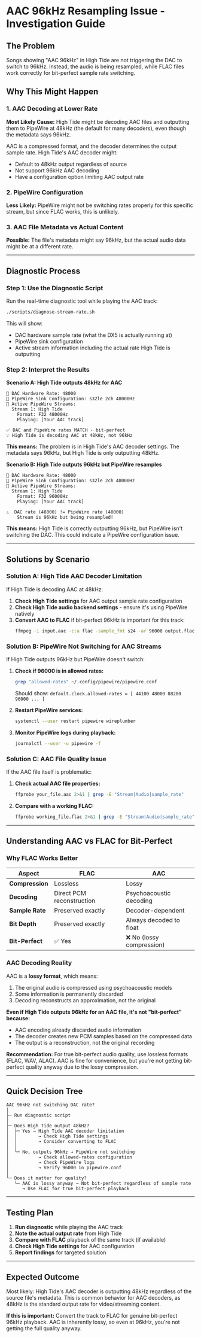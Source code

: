 # AAC 96kHz Resampling Issue - Investigation Guide

## The Problem

Songs showing "AAC 96kHz" in High Tide are not triggering the DAC to switch to 96kHz. Instead, the audio is being resampled, while FLAC files work correctly for bit-perfect sample rate switching.

## Why This Might Happen

### 1. AAC Decoding at Lower Rate
**Most Likely Cause:** High Tide might be decoding AAC files and outputting them to PipeWire at 48kHz (the default for many decoders), even though the metadata says 96kHz.

AAC is a compressed format, and the decoder determines the output sample rate. High Tide's AAC decoder might:
- Default to 48kHz output regardless of source
- Not support 96kHz AAC decoding
- Have a configuration option limiting AAC output rate

### 2. PipeWire Configuration
**Less Likely:** PipeWire might not be switching rates properly for this specific stream, but since FLAC works, this is unlikely.

### 3. AAC File Metadata vs Actual Content
**Possible:** The file's metadata might say 96kHz, but the actual audio data might be at a different rate.

---

## Diagnostic Process

### Step 1: Use the Diagnostic Script

Run the real-time diagnostic tool while playing the AAC track:

```bash
./scripts/diagnose-stream-rate.sh
```

This will show:
- DAC hardware sample rate (what the DX5 is actually running at)
- PipeWire sink configuration
- Active stream information including the actual rate High Tide is outputting

### Step 2: Interpret the Results

**Scenario A: High Tide outputs 48kHz for AAC**
```
📡 DAC Hardware Rate: 48000
🔧 PipeWire Sink Configuration: s32le 2ch 48000Hz
🎵 Active PipeWire Streams:
  Stream 1: High Tide
    Format: F32 48000Hz
    Playing: [Your AAC track]

✅ DAC and PipeWire rates MATCH - bit-perfect
💡 High Tide is decoding AAC at 48kHz, not 96kHz
```

**This means:** The problem is in High Tide's AAC decoder settings. The metadata says 96kHz, but High Tide is only outputting 48kHz.

**Scenario B: High Tide outputs 96kHz but PipeWire resamples**
```
📡 DAC Hardware Rate: 48000
🔧 PipeWire Sink Configuration: s32le 2ch 48000Hz
🎵 Active PipeWire Streams:
  Stream 1: High Tide
    Format: F32 96000Hz
    Playing: [Your AAC track]

⚠️  DAC rate (48000) != PipeWire rate (48000)
    Stream is 96kHz but being resampled!
```

**This means:** High Tide is correctly outputting 96kHz, but PipeWire isn't switching the DAC. This could indicate a PipeWire configuration issue.

---

## Solutions by Scenario

### Solution A: High Tide AAC Decoder Limitation

If High Tide is decoding AAC at 48kHz:

1. **Check High Tide settings** for AAC output sample rate configuration
2. **Check High Tide audio backend settings** - ensure it's using PipeWire natively
3. **Convert AAC to FLAC** if bit-perfect 96kHz is important for this track:
   ```bash
   ffmpeg -i input.aac -c:a flac -sample_fmt s24 -ar 96000 output.flac
   ```

### Solution B: PipeWire Not Switching for AAC Streams

If High Tide outputs 96kHz but PipeWire doesn't switch:

1. **Check if 96000 is in allowed rates:**
   ```bash
   grep "allowed-rates" ~/.config/pipewire/pipewire.conf
   ```
   Should show: `default.clock.allowed-rates = [ 44100 48000 88200 96000 ... ]`

2. **Restart PipeWire services:**
   ```bash
   systemctl --user restart pipewire wireplumber
   ```

3. **Monitor PipeWire logs during playback:**
   ```bash
   journalctl --user -u pipewire -f
   ```

### Solution C: AAC File Quality Issue

If the AAC file itself is problematic:

1. **Check actual AAC file properties:**
   ```bash
   ffprobe your_file.aac 2>&1 | grep -E "Stream|Audio|sample_rate"
   ```

2. **Compare with a working FLAC:**
   ```bash
   ffprobe working_file.flac 2>&1 | grep -E "Stream|Audio|sample_rate"
   ```

---

## Understanding AAC vs FLAC for Bit-Perfect

### Why FLAC Works Better

| Aspect | FLAC | AAC |
|--------|------|-----|
| **Compression** | Lossless | Lossy |
| **Decoding** | Direct PCM reconstruction | Psychoacoustic decoding |
| **Sample Rate** | Preserved exactly | Decoder-dependent |
| **Bit Depth** | Preserved exactly | Always decoded to float |
| **Bit-Perfect** | ✅ Yes | ❌ No (lossy compression) |

### AAC Decoding Reality

AAC is a **lossy format**, which means:
1. The original audio is compressed using psychoacoustic models
2. Some information is permanently discarded
3. Decoding reconstructs an approximation, not the original

**Even if High Tide outputs 96kHz for an AAC file, it's not "bit-perfect" because:**
- AAC encoding already discarded audio information
- The decoder creates new PCM samples based on the compressed data
- The output is a reconstruction, not the original recording

**Recommendation:** For true bit-perfect audio quality, use lossless formats (FLAC, WAV, ALAC). AAC is fine for convenience, but you're not getting bit-perfect quality anyway due to the lossy compression.

---

## Quick Decision Tree

```
AAC 96kHz not switching DAC rate?
│
├─ Run diagnostic script
│
├─ Does High Tide output 48kHz?
│  ├─ Yes → High Tide AAC decoder limitation
│  │        → Check High Tide settings
│  │        → Consider converting to FLAC
│  │
│  └─ No, outputs 96kHz → PipeWire not switching
│           → Check allowed-rates configuration
│           → Check PipeWire logs
│           → Verify 96000 in pipewire.conf
│
└─ Does it matter for quality?
   └─ AAC is lossy anyway → Not bit-perfect regardless of sample rate
      → Use FLAC for true bit-perfect playback
```

---

## Testing Plan

1. **Run diagnostic** while playing the AAC track
2. **Note the actual output rate** from High Tide
3. **Compare with FLAC** playback of the same track (if available)
4. **Check High Tide settings** for AAC configuration
5. **Report findings** for targeted solution

---

## Expected Outcome

Most likely: High Tide's AAC decoder is outputting 48kHz regardless of the source file's metadata. This is common behavior for AAC decoders, as 48kHz is the standard output rate for video/streaming content.

**If this is important:** Convert the track to FLAC for genuine bit-perfect 96kHz playback. AAC is inherently lossy, so even at 96kHz, you're not getting the full quality anyway.
